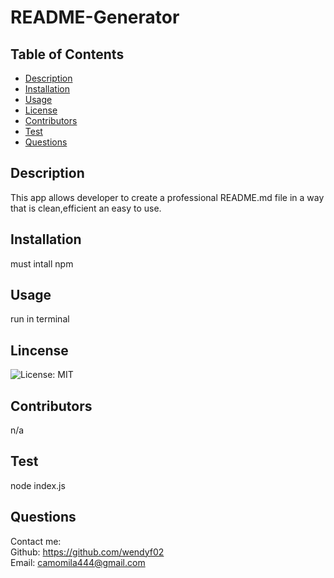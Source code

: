  # README-Generator 
  ## Table of Contents
  * [Description](#description)
  * [Installation](#installation)
  * [Usage](#usage)
  * [License](#license)
  * [Contributors](#contributors)
  * [Test](#test)
  * [Questions](#questions)
  
  ## Description
  This app allows developer to create a professional README.md file in a way that is clean,efficient an easy to use.

  ## Installation
  must intall npm

  ## Usage
  run in terminal

  ## Lincense
  ![License: MIT](https://img.shields.io/badge/License-MIT-yellow.svg)

  ## Contributors
  n/a

  ## Test
  node index.js
  
  ## Questions

  Contact me:   
  Github: https://github.com/wendyf02   
  Email: camomila444@gmail.com

